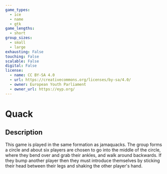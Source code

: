 ```yaml
---
game_types:
  - ice
  - name
  - gtk
game_lengths:
  - short
group_sizes:
  - small
  - large
exhausting: False
touching: False
scalable: False
digital: False
license:
  - name: CC BY-SA 4.0
  - url: https://creativecommons.org/licenses/by-sa/4.0/
  - owner: European Youth Parliament
  - owner_url: https://eyp.org/
---
```

# Quack

## Description
This game is played in the same formation as jamaquacks. The group forms a
circle and about six players are chosen to go into the middle of the circle, where they bend over and grab their ankles, and walk around backwards. If they bump another player then they must introduce themselves by sticking their head between their legs and shaking the other player's hand.
